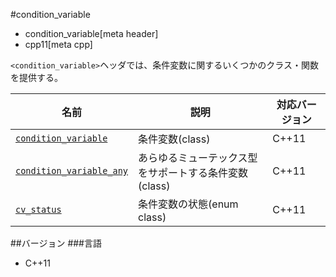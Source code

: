 #condition_variable
* condition_variable[meta header]
* cpp11[meta cpp]

`<condition_variable>`ヘッダでは、条件変数に関するいくつかのクラス・関数を提供する。


| 名前 | 説明 | 対応バージョン |
|--------------------------------------------------------------------|------------------------|-------|
| [`condition_variable`](./condition_variable/condition_variable.md) | 条件変数(class) | C++11 |
| [`condition_variable_any`](./condition_variable/condition_variable_any.md) | あらゆるミューテックス型をサポートする条件変数(class) | C++11 |
| [`cv_status`](./condition_variable/cv_status.md) | 条件変数の状態(enum class) | C++11 |


##バージョン
###言語
- C++11


